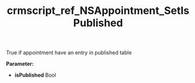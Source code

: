 ﻿---
title: crmscript_ref_NSAppointment_SetIsPublished
description: NSAppointment.SetIsPublished(Bool isPublished)
intellisense: NSAppointment.SetIsPublished
keywords: NSAppointment, GetIsPublished
so.topic: reference
---

True if appointment have an entry in published table

**Parameter:** 
 - **isPublished** Bool

